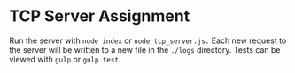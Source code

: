 # TCP Server Assignment
Run the server with `node index` or `node tcp_server.js.` Each new request to the server will be written to a new file in the `./logs` directory. Tests can be viewed with `gulp` or `gulp test`.
